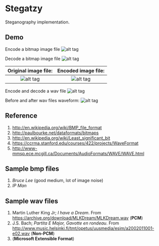 Stegatzy
========
Steganography implementation.

Demo
----
Encode a bitmap image file
![alt tag](https://raw.github.com/tzyluen/stegatzy/master/img/stegatzy-encode-bmp-lsb1.png)

Decode a bitmap image file
![alt tag](https://raw.github.com/tzyluen/stegatzy/master/img/stegatzy-decode-bmp-lsb1.png)

Original image file:                                                                | Encoded image file:
:----------------------------------------------------------------------------------:|:--------------------------------------------------------------------------------:
![alt tag](https://raw.github.com/tzyluen/stegatzy/master/img/brucelee.before.bmp)  | ![alt tag](https://raw.github.com/tzyluen/stegatzy/master/img/brucelee.after.bmp)

Encode and decode a wav file
![alt tag](https://raw.github.com/tzyluen/stegatzy/master/img/stegatzy-encode-decode-wav-lsb1.png)

Before and after wav files waveform:
![alt tag](https://raw.github.com/tzyluen/stegatzy/master/img/stegatzy-wav-lsb-before-after.png)



Reference
---------
1. http://en.wikipedia.org/wiki/BMP_file_format
2. http://paulbourke.net/dataformats/bitmaps
3. http://en.wikipedia.org/wiki/Least_significant_bit
4. https://ccrma.stanford.edu/courses/422/projects/WaveFormat
5. http://www-mmsp.ece.mcgill.ca/Documents/AudioFormats/WAVE/WAVE.html

Sample bmp files
----------------
1. _Bruce Lee_ (good medium, lot of image noise)
2. _IP Man_

Sample wav files
----------------
1. Martin Luther King Jr; _I have a Dream_. From https://archive.org/download/MLKDream/MLKDream.wav (**PCM**)
2. J.S. Bach; _Partita E Major, Gavotte en rondeau_. From http://www.music.helsinki.fi/tmt/opetus/uusmedia/esim/a2002011001-e02.wav (**Non-PCM**)
3. (**Microsoft Extensible Format**)
